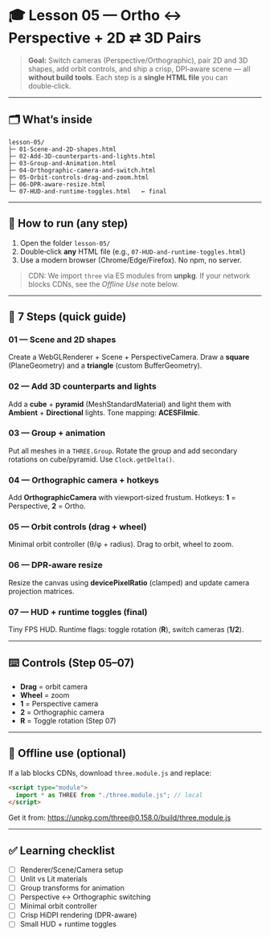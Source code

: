 
# 🎓 Lesson 05 — Ortho ↔ Perspective + 2D ⇄ 3D Pairs

> **Goal:** Switch cameras (Perspective/Orthographic), pair 2D and 3D shapes, add orbit controls, and ship a crisp, DPI‑aware scene — all **without build tools**. Each step is a **single HTML file** you can double‑click.

---

## 🗂 What’s inside

```
lesson-05/
├─ 01-Scene-and-2D-shapes.html
├─ 02-Add-3D-counterparts-and-lights.html
├─ 03-Group-and-Animation.html
├─ 04-Orthographic-camera-and-switch.html
├─ 05-Orbit-controls-drag-and-zoom.html
├─ 06-DPR-aware-resize.html
└─ 07-HUD-and-runtime-toggles.html   ← final
```

---

## 🚀 How to run (any step)

1. Open the folder `lesson-05/`
2. Double‑click **any** HTML file (e.g., `07-HUD-and-runtime-toggles.html`)
3. Use a modern browser (Chrome/Edge/Firefox). No npm, no server.

> CDN: We import `three` via ES modules from **unpkg**. If your network blocks CDNs, see the _Offline Use_ note below.

---

## 🧭 7 Steps (quick guide)

### 01 — Scene and 2D shapes
Create a WebGLRenderer + Scene + PerspectiveCamera. Draw a **square** (PlaneGeometry) and a **triangle** (custom BufferGeometry).

### 02 — Add 3D counterparts and lights
Add a **cube** + **pyramid** (MeshStandardMaterial) and light them with **Ambient** + **Directional** lights. Tone mapping: **ACESFilmic**.

### 03 — Group + animation
Put all meshes in a `THREE.Group`. Rotate the group and add secondary rotations on cube/pyramid. Use `Clock.getDelta()`.

### 04 — Orthographic camera + hotkeys
Add **OrthographicCamera** with viewport‑sized frustum. Hotkeys: **1** = Perspective, **2** = Ortho.

### 05 — Orbit controls (drag + wheel)
Minimal orbit controller (θ/φ + radius). Drag to orbit, wheel to zoom.

### 06 — DPR‑aware resize
Resize the canvas using **devicePixelRatio** (clamped) and update camera projection matrices.

### 07 — HUD + runtime toggles (final)
Tiny FPS HUD. Runtime flags: toggle rotation (**R**), switch cameras (**1/2**).

---

## ⌨️ Controls (Step 05–07)
- **Drag** = orbit camera
- **Wheel** = zoom
- **1** = Perspective camera
- **2** = Orthographic camera
- **R** = Toggle rotation (Step 07)

---

## 🧱 Offline use (optional)
If a lab blocks CDNs, download `three.module.js` and replace:

```html
<script type="module">
  import * as THREE from "./three.module.js"; // local
</script>
```

Get it from: https://unpkg.com/three@0.158.0/build/three.module.js

---

## ✅ Learning checklist
- [ ] Renderer/Scene/Camera setup
- [ ] Unlit vs Lit materials
- [ ] Group transforms for animation
- [ ] Perspective ↔ Orthographic switching
- [ ] Minimal orbit controller
- [ ] Crisp HiDPI rendering (DPR-aware)
- [ ] Small HUD + runtime toggles
